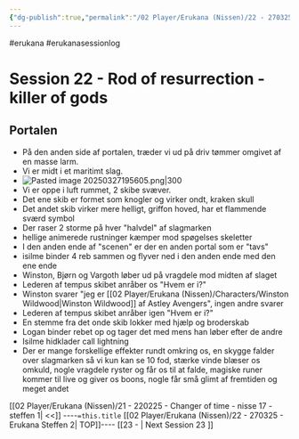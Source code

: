 ```yaml
---
{"dg-publish":true,"permalink":"/02 Player/Erukana (Nissen)/22 - 270325 - Erukana Steffen 2/"}
---
```


#erukana #erukanasessionlog 

# Session 22 - Rod of resurrection - killer of gods


## Portalen 
- På den anden side af portalen, træder vi ud på driv tømmer omgivet af en masse larm. 
- Vi er midt i et maritimt slag.
- ![Pasted image 20250327195605.png|300](/img/user/10%20Attachments/Pasted%20image%2020250327195605.png)
- Vi er oppe i luft rummet, 2 skibe svæver.
- Det ene skib er formet som knogler og virker ondt, kraken skull 
- Det andet skib virker mere helligt, griffon hoved, har et flammende sværd symbol 
- Der raser 2 storme på hver "halvdel" af slagmarken
- hellige animerede rustninger kæmper mod spøgelses skeletter
- I den anden ende af "scenen" er der en anden portal som er "tavs"
- isilme binder 4 reb sammen og flyver ned i den anden ende med den ene ende 
- Winston, Bjørn og Vargoth løber ud på vragdele mod midten af slaget 
- Lederen af tempus skibet anråber os "Hvem er i?"
- Winston svarer "jeg er [[02 Player/Erukana (Nissen)/Characters/Winston Wildwood\|Winston Wildwood]] af Astley Avengers", ingen andre svarer
- Lederen af tempus skibet anråber igen "Hvem er i?"
- En stemme fra det onde skib lokker med hjælp og broderskab
- Logan binder rebet op og tager det med mens han løber efter de andre 
- Isilme hidklader call lightning 
- Der er mange forskellige effekter rundt omkring os, en skygge falder over slagmarken så vi kun kan se 10 fod, stærke vinde blæser os omkuld, nogle vragdele ryster og får os til at falde, magiske runer kommer til live og giver os boons, nogle får små glimt af fremtiden og meget andet 

[[02 Player/Erukana (Nissen)/21 - 220225 - Changer of time - nisse 17 - steffen 1\| <<]]        ----`=this.title` [[02 Player/Erukana (Nissen)/22 - 270325 - Erukana Steffen 2\| TOP]]----      [[23 - \| Next Session 23 ]]
